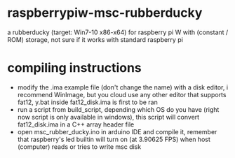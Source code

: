 # raspberrypiw-msc-rubberducky
 a rubberducky (target: Win7-10 x86-x64) for raspberry pi W with (constant / ROM) storage, not sure if it works with standard raspberry pi

# compiling instructions
- modify the .ima example file (don't change the name) with a disk editor, i recommend WinImage, but you cloud use any other editor that supports fat12, y.bat inside fat12_disk.ima is first to be ran
- run a script from build_script, depending which OS do you have (right now script is only available in windows), this script will convert fat12_disk.ima in a C++ array header file
- open msc_rubber_ducky.ino in arduino IDE and compile it, remember that raspberry's led builtin will turn on (at 3.90625 FPS) when host (computer) reads or tries to write msc disk

